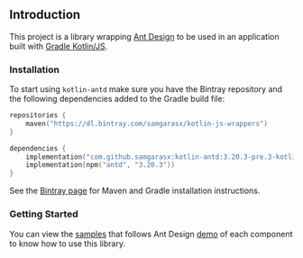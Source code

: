 ## Introduction
This project is a library wrapping [Ant Design](https://ant.design/docs/react/introduce) to be used in an application 
built with [Gradle Kotlin/JS](https://kotlinlang.org/docs/reference/js-project-setup.html).

### Installation

To start using `kotlin-antd` make sure you have the Bintray repository and the following dependencies added to 
the Gradle build file:

```kotlin
repositories {
    maven("https://dl.bintray.com/samgarasx/kotlin-js-wrappers")
}

dependencies {
    implementation("com.github.samgarasx:kotlin-antd:3.20.3-pre.3-kotlin-1.3.72")
    implementation(npm("antd", "3.20.3"))
}
```

See the [Bintray page](https://bintray.com/samgarasx/kotlin-js-wrappers/kotlin-antd) for Maven and Gradle 
installation instructions.

### Getting Started
You can view the [samples](https://github.com/samgarasx/kotlin-js-wrappers/tree/master/kotlin-antd/samples) that follows 
Ant Design [demo](https://github.com/ant-design/ant-design/tree/master/components) of each component to know 
how to use this library.
